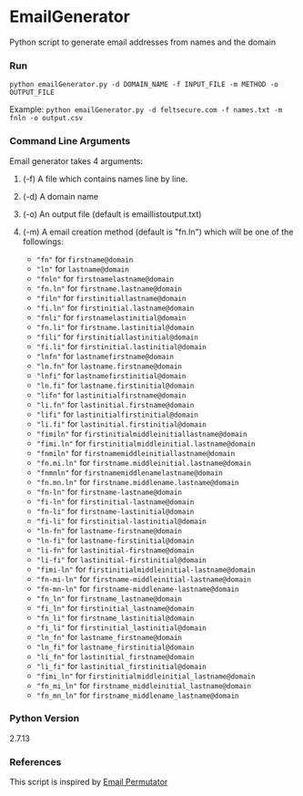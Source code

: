 # EmailGenerator
Python script to generate email addresses from names and the domain

### Run
```python emailGenerator.py -d DOMAIN_NAME -f INPUT_FILE -m METHOD -o OUTPUT_FILE```

Example:
```python emailGenerator.py -d feltsecure.com -f names.txt -m fnln -o output.csv```

### Command Line Arguments
Email generator takes 4 arguments:
1. (-f) A file which contains names line by line.
2. (-d) A domain name
3. (-o) An output file (default is emaillistoutput.txt)
4. (-m) A email creation method (default is "fn.ln") which will be one of the followings:

    - ```"fn"``` for ```firstname@domain```
    - ```"ln"``` for ```lastname@domain```
    - ```"fnln"``` for ```firstnamelastname@domain```
    - ```"fn.ln"``` for ```firstname.lastname@domain```
    - ```"filn"``` for ```firstinitiallastname@domain```
    - ```"fi.ln"``` for  ```firstinitial.lastname@domain```
    - ```"fnli"``` for ```firstnamelastinitial@domain```
    - ```"fn.li"``` for ```firstname.lastinitial@domain```
    - ```"fili"``` for ```firstinitiallastinitial@domain```
    - ```"fi.li"``` for ```firstinitial.lastinitial@domain```
    - ```"lnfn"``` for ```lastnamefirstname@domain```
    - ```"ln.fn"``` for ```lastname.firstname@domain```
    - ```"lnfi"``` for ```lastnamefirstinitial@domain```
    - ```"ln.fi"``` for ```lastname.firstinitial@domain```
    - ```"lifn"``` for ```lastinitialfirstname@domain```
    - ```"li.fn"``` for ```lastinitial.firstname@domain```
    - ```"lifi"``` for ```lastinitialfirstinitial@domain```
    - ```"li.fi"``` for ```lastinitial.firstinitial@domain```
    - ```"fimiln"``` for ```firstinitialmiddleinitiallastname@domain```
    - ```"fimi.ln"``` for ```firstinitialmiddleinitial.lastname@domain```
    - ```"fnmiln"``` for ```firstnamemiddleinitiallastname@domain```
    - ```"fn.mi.ln"``` for ```firstname.middleinitial.lastname@domain```
    - ```"fnmnln"``` for ```firstnamemiddlenamelastname@domain```
    - ```"fn.mn.ln"``` for ```firstname.middlename.lastname@domain```
    - ```"fn-ln"``` for ```firstname-lastname@domain```
    - ```"fi-ln"``` for ```firstinitial-lastname@domain```
    - ```"fn-li"``` for ```firstname-lastinitial@domain```
    - ```"fi-li"``` for ```firstinitial-lastinitial@domain```
    - ```"ln-fn"``` for ```lastname-firstname@domain```
    - ```"ln-fi"``` for ```lastname-firstinitial@domain```
    - ```"li-fn"``` for ```lastinitial-firstname@domain```
    - ```"li-fi"``` for ```lastinitial-firstinitial@domain```
    - ```"fimi-ln"``` for ```firstinitialmiddleinitial-lastname@domain```
    - ```"fn-mi-ln"``` for ```firstname-middleinitial-lastname@domain```
    - ```"fn-mn-ln"``` for ```firstname-middlename-lastname@domain```
    - ```"fn_ln"``` for ```firstname_lastname@domain```
    - ```"fi_ln"``` for ```firstinitial_lastname@domain```
    - ```"fn_li"``` for ```firstname_lastinitial@domain```
    - ```"fi_li"``` for ```firstinitial_lastinitial@domain```
    - ```"ln_fn"``` for ```lastname_firstname@domain```
    - ```"ln_fi"``` for ```lastname_firstinitial@domain```
    - ```"li_fn"``` for ```lastinitial_firstname@domain```
    - ```"li_fi"``` for ```lastinitial_firstinitial@domain```
    - ```"fimi_ln"``` for ```firstinitialmiddleinitial_lastname@domain```
    - ```"fn_mi_ln"``` for ```firstname_middleinitial_lastname@domain```
    - ```"fn_mn_ln"``` for ```firstname_middlename_lastname@domain```

### Python Version
2.7.13

### References
This script is inspired by [Email Permutator](https://docs.google.com/spreadsheets/d/17URMtNmXfEZEW9oUL_taLpGaqTDcMkA79J8TRw4xnz8/edit#gid=0)
